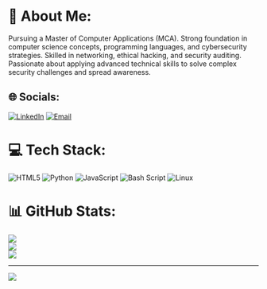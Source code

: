 # 💫 About Me:
Pursuing a Master of Computer Applications (MCA). Strong foundation in computer science concepts, programming languages, and cybersecurity strategies. Skilled in networking, ethical hacking, and security auditing. Passionate about applying advanced technical skills to solve complex security challenges and spread awareness.

## 🌐 Socials:
[![LinkedIn](https://img.shields.io/badge/LinkedIn-%230077B5.svg?logo=linkedin&logoColor=white)](https://www.linkedin.com/in/avideepth-behera/)
[![Email](https://img.shields.io/badge/Email-D14836?logo=gmail&logoColor=white)](mailto:avideepth2002@gmail.com)

# 💻 Tech Stack:
![HTML5](https://img.shields.io/badge/html5-%23E34F26.svg?style=for-the-badge&logo=html5&logoColor=white) 
![Python](https://img.shields.io/badge/python-3670A0?style=for-the-badge&logo=python&logoColor=ffdd54) 
![JavaScript](https://img.shields.io/badge/javascript-%23323330.svg?style=for-the-badge&logo=javascript&logoColor=%23F7DF1E)
![Bash Script](https://img.shields.io/badge/bash_script-%23121011.svg?style=for-the-badge&logo=gnu-bash&logoColor=white)
![Linux](https://img.shields.io/badge/Linux-FCC624?style=for-the-badge&logo=linux&logoColor=black)

# 📊 GitHub Stats:
![](https://github-readme-stats.vercel.app/api?username=Lunatic05&theme=dark&hide_border=false&include_all_commits=false&count_private=false)<br/>
![](https://nirzak-streak-stats.vercel.app/?user=Lunatic05&theme=dark&hide_border=false)<br/>
![](https://github-readme-stats.vercel.app/api/top-langs/?username=Lunatic05&theme=dark&hide_border=false&include_all_commits=false&count_private=false&layout=compact)

---
[![](https://visitcount.itsvg.in/api?id=Lunatic05&icon=0&color=0)](https://visitcount.itsvg.in)
